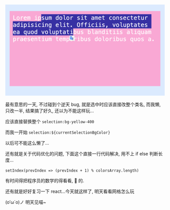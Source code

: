 ![Screenshot](https://github.com/NeilYeTAT/LearnCSSuseReact-Tailwind/blob/main/src/components/day9-selection-color/Screenshot.png)

最有意思的一天, 不过碰到个逆天 bug, 就是选中时应该直接改整个类名, 而我懒, 只改一半, 结果搞了好久, 还以为不能这样玩...

应该直接替换整个 `selection:bg-yellow-400`

而我一开始 `selection:${currentSelectionBgColor}`

以后可不能这么懒了...

还有就是关于代码优化的问题, 下面这个直接一行代码解决, 用不上 if else 判断长度...

`setIndex(prevIndex => (prevIndex + 1) % colorsArray.length)`

有时间得把程序员的数学的得看看, 🐎 的.

还有就是好好复习一下 react...今天就这样了, 明天看看网格怎么玩

(o′ω`o)ノ 明天见喵~
